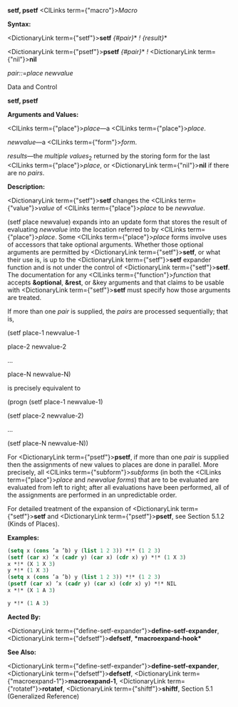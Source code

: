 **setf, psetf** <ClLinks  term={"macro"}><i>Macro</i></ClLinks> 



**Syntax:** 



<DictionaryLink  term={"setf"}><b>setf</b></DictionaryLink> *\{#pair\}*\* *! \{result\}*\* 



<DictionaryLink  term={"psetf"}><b>psetf</b></DictionaryLink> *\{#pair\}*\* *!* <DictionaryLink  term={"nil"}><b>nil</b></DictionaryLink> 



*pair::*=*place newvalue* 



Data and Control 



 



 



**setf, psetf** 



**Arguments and Values:** 



<ClLinks  term={"place"}><i>place</i></ClLinks>—a <ClLinks  term={"place"}><i>place</i></ClLinks>. 



*newvalue*—a <ClLinks  term={"form"}><i>form</i></ClLinks>. 



*results*—the *multiple values*<sub>2</sub> returned by the storing form for the last <ClLinks  term={"place"}><i>place</i></ClLinks>, or <DictionaryLink  term={"nil"}><b>nil</b></DictionaryLink> if there are no *pairs*. 



**Description:** 



<DictionaryLink  term={"setf"}><b>setf</b></DictionaryLink> changes the <ClLinks  term={"value"}><i>value</i></ClLinks> of <ClLinks  term={"place"}><i>place</i></ClLinks> to be *newvalue*. 



(setf place newvalue) expands into an update form that stores the result of evaluating *newvalue* into the location referred to by <ClLinks  term={"place"}><i>place</i></ClLinks>. Some <ClLinks  term={"place"}><i>place</i></ClLinks> forms involve uses of accessors that take optional arguments. Whether those optional arguments are permitted by <DictionaryLink  term={"setf"}><b>setf</b></DictionaryLink>, or what their use is, is up to the <DictionaryLink  term={"setf"}><b>setf</b></DictionaryLink> expander function and is not under the control of <DictionaryLink  term={"setf"}><b>setf</b></DictionaryLink>. The documentation for any <ClLinks  term={"function"}><i>function</i></ClLinks> that accepts **&amp;optional**, **&amp;rest**, or &amp;key arguments and that claims to be usable with <DictionaryLink  term={"setf"}><b>setf</b></DictionaryLink> must specify how those arguments are treated. 



If more than one *pair* is supplied, the *pairs* are processed sequentially; that is, 



(setf place-1 newvalue-1 



place-2 newvalue-2 



... 



place-N newvalue-N) 



is precisely equivalent to 



(progn (setf place-1 newvalue-1) 



(setf place-2 newvalue-2) 



... 



(setf place-N newvalue-N)) 



For <DictionaryLink  term={"psetf"}><b>psetf</b></DictionaryLink>, if more than one *pair* is supplied then the assignments of new values to places are done in parallel. More precisely, all <ClLinks  term={"subform"}><i>subforms</i></ClLinks> (in both the <ClLinks  term={"place"}><i>place</i></ClLinks> and *newvalue forms*) that are to be evaluated are evaluated from left to right; after all evaluations have been performed, all of the assignments are performed in an unpredictable order. 



For detailed treatment of the expansion of <DictionaryLink  term={"setf"}><b>setf</b></DictionaryLink> and <DictionaryLink  term={"psetf"}><b>psetf</b></DictionaryLink>, see Section 5.1.2 (Kinds of Places). 

**Examples:**
```lisp
(setq x (cons ’a ’b) y (list 1 2 3)) *!* (1 2 3) 
(setf (car x) ’x (cadr y) (car x) (cdr x) y) *!* (1 X 3) 
x *!* (X 1 X 3) 
y *!* (1 X 3) 
(setq x (cons ’a ’b) y (list 1 2 3)) *!* (1 2 3) 
(psetf (car x) ’x (cadr y) (car x) (cdr x) y) *!* NIL 
x *!* (X 1 A 3) 

y *!* (1 A 3) 
```
**Aected By:** 



<DictionaryLink  term={"define-setf-expander"}><b>define-setf-expander</b></DictionaryLink>, <DictionaryLink  term={"defsetf"}><b>defsetf</b></DictionaryLink>, **\*macroexpand-hook\*** 



**See Also:** 



<DictionaryLink  term={"define-setf-expander"}><b>define-setf-expander</b></DictionaryLink>, <DictionaryLink  term={"defsetf"}><b>defsetf</b></DictionaryLink>, <DictionaryLink  term={"macroexpand-1"}><b>macroexpand-1</b></DictionaryLink>, <DictionaryLink  term={"rotatef"}><b>rotatef</b></DictionaryLink>, <DictionaryLink  term={"shiftf"}><b>shiftf</b></DictionaryLink>, Section 5.1 (Generalized Reference) 



